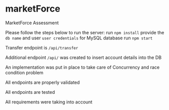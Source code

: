 # marketForce

MarketForce Assessment

Please follow the steps below to run the server:
run `npm install`
provide the `db name` and user `user credentials` for MySQL database
run `npm start`

Transfer endpoint is `/api/transfer`

Additional endpoint `/api/` was created to insert account details into the DB

An implementation was put in place to take care of Concurrency and race condition problem

All endpoints are properly validated

All endpoints are tested

All requirements were taking into account
